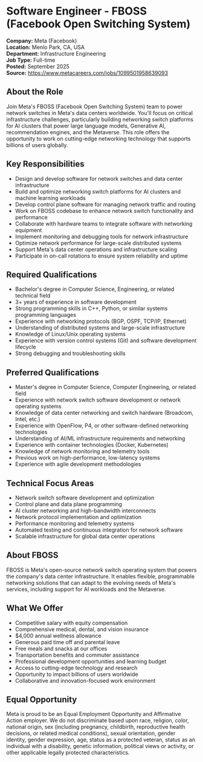 # Software Engineer - FBOSS (Facebook Open Switching System)

**Company:** Meta (Facebook)  
**Location:** Menlo Park, CA, USA  
**Department:** Infrastructure Engineering  
**Job Type:** Full-time  
**Posted:** September 2025  
**Source:** https://www.metacareers.com/jobs/1099501958639093

## About the Role

Join Meta's FBOSS (Facebook Open Switching System) team to power network switches in Meta's data centers worldwide. You'll focus on critical infrastructure challenges, particularly building networking switch platforms for AI clusters that power large language models, Generative AI, recommendation engines, and the Metaverse. This role offers the opportunity to work on cutting-edge networking technology that supports billions of users globally.

## Key Responsibilities

- Design and develop software for network switches and data center infrastructure
- Build and optimize networking switch platforms for AI clusters and machine learning workloads
- Develop control plane software for managing network traffic and routing
- Work on FBOSS codebase to enhance network switch functionality and performance
- Collaborate with hardware teams to integrate software with networking equipment
- Implement monitoring and debugging tools for network infrastructure
- Optimize network performance for large-scale distributed systems
- Support Meta's data center operations and infrastructure scaling
- Participate in on-call rotations to ensure system reliability and uptime

## Required Qualifications

- Bachelor's degree in Computer Science, Engineering, or related technical field
- 3+ years of experience in software development
- Strong programming skills in C++, Python, or similar systems programming languages
- Experience with networking protocols (BGP, OSPF, TCP/IP, Ethernet)
- Understanding of distributed systems and large-scale infrastructure
- Knowledge of Linux/Unix operating systems
- Experience with version control systems (Git) and software development lifecycle
- Strong debugging and troubleshooting skills

## Preferred Qualifications

- Master's degree in Computer Science, Computer Engineering, or related field
- Experience with network switch software development or network operating systems
- Knowledge of data center networking and switch hardware (Broadcom, Intel, etc.)
- Experience with OpenFlow, P4, or other software-defined networking technologies
- Understanding of AI/ML infrastructure requirements and networking
- Experience with container technologies (Docker, Kubernetes)
- Knowledge of network monitoring and telemetry tools
- Previous work on high-performance, low-latency systems
- Experience with agile development methodologies

## Technical Focus Areas

- Network switch software development and optimization
- Control plane and data plane programming
- AI cluster networking and high-bandwidth interconnects
- Network protocol implementation and optimization
- Performance monitoring and telemetry systems
- Automated testing and continuous integration for network software
- Scalable infrastructure for global data center operations

## About FBOSS

FBOSS is Meta's open-source network switch operating system that powers the company's data center infrastructure. It enables flexible, programmable networking solutions that can adapt to the evolving needs of Meta's services, including support for AI workloads and the Metaverse.

## What We Offer

- Competitive salary with equity compensation
- Comprehensive medical, dental, and vision insurance
- $4,000 annual wellness allowance
- Generous paid time off and parental leave
- Free meals and snacks at our offices
- Transportation benefits and commuter assistance
- Professional development opportunities and learning budget
- Access to cutting-edge technology and research
- Opportunity to impact billions of users worldwide
- Collaborative and innovation-focused work environment

## Equal Opportunity

Meta is proud to be an Equal Employment Opportunity and Affirmative Action employer. We do not discriminate based upon race, religion, color, national origin, sex (including pregnancy, childbirth, reproductive health decisions, or related medical conditions), sexual orientation, gender identity, gender expression, age, status as a protected veteran, status as an individual with a disability, genetic information, political views or activity, or other applicable legally protected characteristics.
